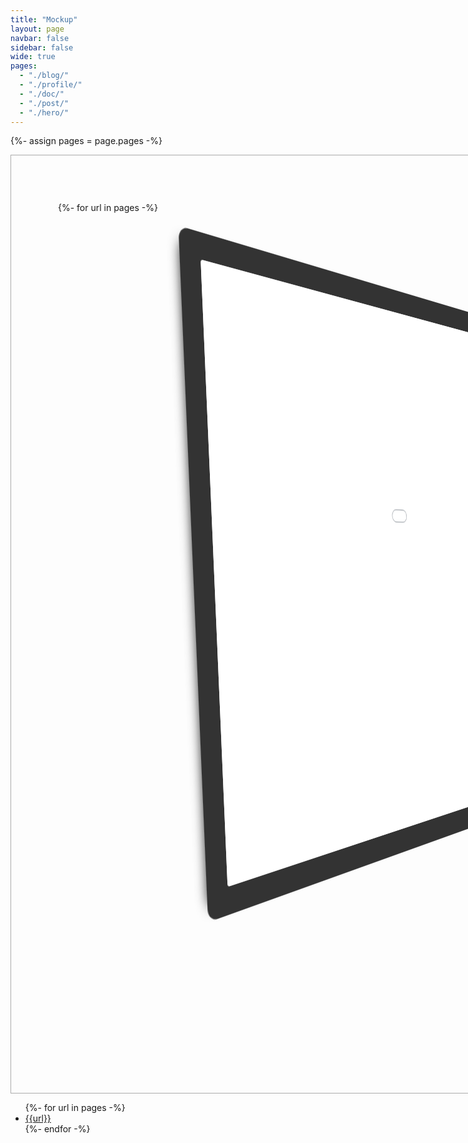 ```yaml
---
title: "Mockup"
layout: page
navbar: false
sidebar: false
wide: true
pages:
  - "./blog/"
  - "./profile/"
  - "./doc/"
  - "./post/"
  - "./hero/"
---
```


{%- assign pages = page.pages -%}

<div class="mockup">
  {%- for url in pages -%}
    <div class="page">
      <iframe src="{{url}}" scrolling="no"></iframe>
    </div>
  {%- endfor -%}
</div>

<ul>
  {%- for url in pages -%}
    <li><a href="{{url}}">{{url}}</a></li>
  {%- endfor -%}
</ul>

<style>

  .mockup {
    --canvas-width: 2400px;
    --canvas-height: 1200px;
    --frame-width: 1280px;
    --frame-height: 720px;
    --count: {{pages.size}};

    width: calc(var(--canvas-width) * (40 / 1280 * 2 + 1));
    height: calc(var(--canvas-height) * (40 / 640 * 2 + 1));
    overflow: hidden;
    border: 1px solid #aaa;
    display: flex;
    flex-direction: row;

    padding: calc( var(--canvas-height) * 40 / 640 ) calc( var(--canvas-width) * 40 / 1280 );
  }

  .page {
    width: calc( 100% / var(--count) * .8);
  }

  iframe {
    width: var(--frame-width);
    height: var(--frame-height);
    transform:
      perspective(1920px)
      rotateX(5deg)
      rotateY(58deg)
      rotateZ(-5deg)
      translate3d(0px,0px,1px)
      ;
    pointer-events: none;
    border-radius: 4px;
    border: none;
    box-shadow:
      0 0 0 1px #666,
      -4px 4px 8px 4px #3333
      ;
    background: white;
    margin-top: 220px;
    margin-left: -80px;
  }

  .page:first-child iframe {
    box-shadow:
      0 0 0 32px #333,
      -16px 0px 16px 16px #333
      ;
  }

</style>
